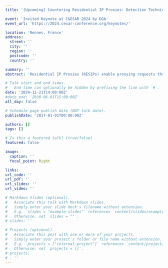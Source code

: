 ```yaml
---
title: '[Upcoming] Countering Residential IP Proxies: Detection Techniques and Strategic Insights'

event: 'Invited Keynote at C&ESAR 2024 by DGA'
event_url: 'https://2024.cesar-conference.org/keynotes/'

location: 'Rennes, France'
address:
  street: ''
  city: ''
  region: ''
  postcode: ''
  country: ''

summary: ''
abstract: 'Residential IP Proxies (RESIPs) enable proxying requests through large networks of residential devices used concurrently by genuine users. These proxies are attractive to malicious actors because of their advantages in automated campaigns, including access to reputable residential IPs and integrated services like automated CAPTCHA solving. In this talk, we will showcase various types of attacks that exploit these proxies and introduce new methods to detect and prevent their activity on the server side. We will present successful results from applying these techniques in both semi-controlled and real-world environments. Additionally, we will offer new insights into the inner working and modus operandi of RESIPs, derived from our data collections.'

# Talk start and end times.
#   End time can optionally be hidden by prefixing the line with `#`.
date: '2024-11-21T14:00:00Z'
#date_end: '2030-06-01T15:00:00Z'
all_day: false

# Schedule page publish date (NOT talk date).
publishDate: '2017-01-01T00:00:00Z'

authors: []
tags: []

# Is this a featured talk? (true/false)
featured: false

image:
  caption: ''
  focal_point: Right

links: 
url_code: ''
url_pdf: ''
url_slides: ''
url_video: ''

# Markdown Slides (optional).
#   Associate this talk with Markdown slides.
#   Simply enter your slide deck's filename without extension.
#   E.g. `slides = "example-slides"` references `content/slides/example-slides.md`.
#   Otherwise, set `slides = ""`.
# slides: ''

# Projects (optional).
#   Associate this post with one or more of your projects.
#   Simply enter your project's folder or file name without extension.
#   E.g. `projects = ["internal-project"]` references `content/project/deep-learning/index.md`.
#   Otherwise, set `projects = []`.
# projects:
# - ''
---
```



